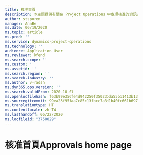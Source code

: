 ```yaml
---
title: 核准首頁
description: 本主題提供有關在 Project Operations 中處理核准的資訊。
author: stsporen
manager: AnnBe
ms.date: 06/19/2020
ms.topic: article
ms.prod: ''
ms.service: dynamics-project-operations
ms.technology: ''
audience: Application User
ms.reviewer: kfend
ms.search.scope: ''
ms.custom: ''
ms.assetid: ''
ms.search.region: ''
ms.search.industry: ''
ms.author: v-radsh
ms.dyn365.ops.version: ''
ms.search.validFrom: 2020-10-01
ms.openlocfilehash: f63b99e356fe4d942250f35023bda55b11413b13
ms.sourcegitcommit: 99ea23f95faa7c85c13fbcc7a3d1b40fc661b697
ms.translationtype: HT
ms.contentlocale: zh-TW
ms.lasthandoff: 06/22/2020
ms.locfileid: "3750029"
---
```

# <a name="approvals-home-page"></a><span data-ttu-id="8d46c-103">核准首頁</span><span class="sxs-lookup"><span data-stu-id="8d46c-103">Approvals home page</span></span>

